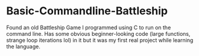 # Basic-Commandline-Battleship
Found an old Battleship Game I programmed using C to run on the command line. 
Has some obvious beginner-looking code (large functions, strange loop iterations lol) in it but it was my first real project while learning the language.
